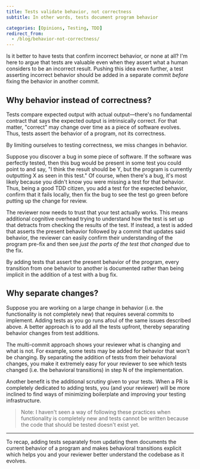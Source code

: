 ```yaml
---
title: Tests validate behavior, not correctness
subtitle: In other words, tests document program behavior

categories: [Opinions, Testing, TDD]
redirect_from:
  - /blog/behavior-not-correctness/
---
```


Is it better to have tests that confirm incorrect behavior, or none at all? I'm here to argue that
tests are valuable even when they assert what a human considers to be an incorrect result. Pushing
this idea even further, a test asserting incorrect behavior should be added in a separate commit
*before* fixing the behavior in another commit.

## Why behavior instead of correctness?

Tests compare expected output with actual output—there's no fundamental contract that says the
expected output is intrinsically correct. For that matter, "correct" may change over time as a piece
of software evolves. Thus, tests assert the behavior of a program, not its correctness.

By limiting ourselves to testing correctness, we miss changes in behavior.

Suppose you discover a bug in some piece of software. If the software was perfectly tested, then
this bug would be present in some test you could point to and say, "I think the result should be
Y, but the program is currently outputting X as seen in this test." Of course, when there's a bug,
it's most likely because you didn't know you were missing a test for that behavior. Thus, being a
good TDD citizen, you add a test for the expected behavior, confirm that it fails locally, then fix
the bug to see the test go green before putting up the change for review.

The reviewer now needs to trust that your test actually works. This means additional cognitive
overhead trying to understand how the test is set up that detracts from checking the results of the
test. If instead, a test is added that asserts the present behavior followed by a commit that
updates said behavior, the reviewer can easily confirm their understanding of the program pre-fix
and then see *just the parts of the test that changed* due to the fix.

By adding tests that assert the present behavior of the program, every transition from one behavior
to another is documented rather than being implicit in the addition of a test with a bug fix.

## Why separate changes?

Suppose you are working on a large change in behavior (i.e. the functionality is not completely new)
that requires several commits to implement. Adding tests as you go runs afoul of the same issues
described above. A better approach is to add all the tests upfront, thereby separating behavior
changes from test additions.

The multi-commit approach shows your reviewer what is changing and what is not. For example, some
tests may be added for behavior that won't be changing. By separating the addition of tests from
their behavioral changes, you make it extremely easy for your reviewer to see which tests changed
(i.e. the behavioral transitions) in step N of the implementation.

Another benefit is the additional scrutiny given to your tests. When a PR is completely dedicated to
adding tests, you (and your reviewer) will be more inclined to find ways of minimizing boilerplate
and improving your testing infrastructure.

> Note: I haven't seen a way of following these practices when functionality is completely new and
> tests cannot be written because the code that should be tested doesn't exist yet.

---

To recap, adding tests separately from updating them documents the current behavior of a program and
makes behavioral transitions explicit which helps you and your reviewer better understand the
codebase as it evolves.
